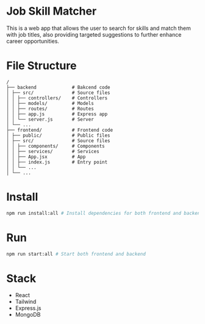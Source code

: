 # Job Skill Matcher

This is a web app that allows the user to search for skills and match them with job titles, also providing targeted suggestions to further enhance career opportunities.

# File Structure

```
/
├── backend             # Bakcend code
│ ├── src/              # Source files
│ │ ├── controllers/    # Controllers
│ │ ├── models/         # Models
│ │ ├── routes/         # Routes
│ │ ├── app.js          # Express app
│ │ └── server.js       # Server
│ └── ...
├── frontend/           # Frontend code
│ ├── public/           # Public files
│ ├── src/              # Source files
│ │ ├── components/     # Components
│ │ ├── services/       # Services
│ │ ├── App.jsx         # App
│ │ ├── index.js        # Entry point
│ │ └── ...
│ └── ...
```

# Install

```bash
npm run install:all # Install dependencies for both frontend and backend
```

# Run

```bash
npm run start:all # Start both frontend and backend
```

# Stack

- React
- Tailwind
- Express.js
- MongoDB
